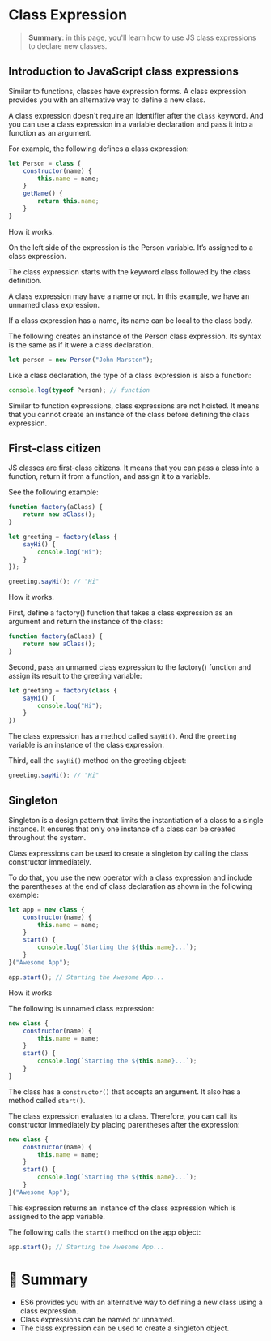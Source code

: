 # Class Expression

> __Summary__: in this page, you'll learn how to use JS class expressions to declare new classes.

## Introduction to JavaScript class expressions

Similar to functions, classes have expression forms. A class expression provides you with an alternative way to define a new class.

A class expression doesn't require an identifier after the `class` keyword. And you can use a class expression in a variable declaration and pass it into a function as an argument.

For example, the following defines a class expression:

```js
let Person = class {
    constructor(name) {
        this.name = name;
    }
    getName() {
        return this.name;
    }
}
```

How it works.

On the left side of the expression is the Person variable. It’s assigned to a class expression.

The class expression starts with the keyword class followed by the class definition.

A class expression may have a name or not. In this example, we have an unnamed class expression.

If a class expression has a name, its name can be local to the class body.

The following creates an instance of the Person class expression. Its syntax is the same as if it were a class declaration.

```js
let person = new Person("John Marston");
```

Like a class declaration, the type of a class expression is also a function:

```js
console.log(typeof Person); // function
```

Similar to function expressions, class expressions are not hoisted. It means that you cannot create an instance of the class before defining the class expression.


## First-class citizen

JS classes are first-class citizens. It means that you can pass a class into a function, return it from a function, and assign it to a variable.

See the following example:

```js
function factory(aClass) {
    return new aClass();
}

let greeting = factory(class {
    sayHi() {
        console.log("Hi");
    }
});

greeting.sayHi(); // "Hi"
```

How it works.

First, define a factory() function that takes a class expression as an argument and return the instance of the class:

```js
function factory(aClass) {
    return new aClass();
}
```

Second, pass an unnamed class expression to the factory() function and assign its result to the greeting variable:

```js
let greeting = factory(class {
    sayHi() {
        console.log("Hi");
    }
})
```

The class expression has a method called `sayHi()`. And the `greeting` variable is an instance of the class expression.

Third, call the `sayHi()` method on the greeting object:

```js
greeting.sayHi(); // "Hi"
```

## Singleton

Singleton is a design pattern that limits the instantiation of a class to a single instance. It ensures that only one instance of a class can be created throughout the system.

Class expressions can be used to create a singleton by calling the class constructor immediately.

To do that, you use the new operator with a class expression and include the parentheses at the end of class declaration as shown in the following example:

```js
let app = new class {
    constructor(name) {
        this.name = name;
    }
    start() {
        console.log(`Starting the ${this.name}...`);
    }
}("Awesome App");

app.start(); // Starting the Awesome App...
```

How it works

The following is unnamed class expression:

```js
new class {
    constructor(name) {
        this.name = name;
    }
    start() {
        console.log(`Starting the ${this.name}...`);
    }
}
```

The class has a `constructor()` that accepts an argument. It also has a method called `start()`.

The class expression evaluates to a class. Therefore, you can call its constructor immediately by placing parentheses after the expression:

```js
new class {
    constructor(name) {
        this.name = name;
    }
    start() {
        console.log(`Starting the ${this.name}...`);
    }
}("Awesome App");
```

This expression returns an instance of the class expression which is assigned to the app variable.

The following calls the `start()` method on the app object:

```js
app.start(); // Starting the Awesome App...
```

# :memo: Summary

- ES6 provides you with an alternative way to defining a new class using a class expression.
- Class expressions can be named or unnamed.
- The class expression can be used to create a singleton object.
